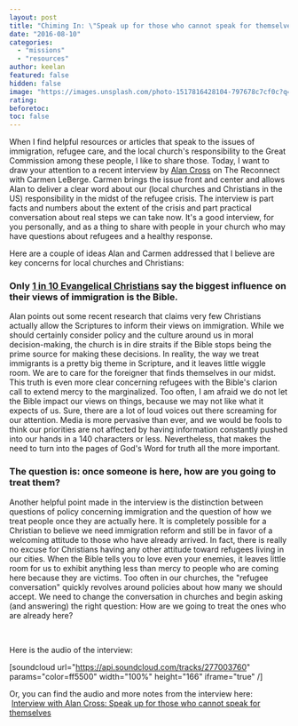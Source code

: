 ```yaml
---
layout: post
title: "Chiming In: \"Speak up for those who cannot speak for themselves.\""
date: "2016-08-10"
categories: 
  - "missions"
  - "resources"
author: keelan
featured: false
hidden: false
image: "https://images.unsplash.com/photo-1517816428104-797678c7cf0c?q=80&w=2070&auto=format&fit=crop&ixlib=rb-4.0.3&ixid=M3wxMjA3fDB8MHxwaG90by1wYWdlfHx8fGVufDB8fHx8fA%3D%3D"
rating:
beforetoc:
toc: false
---
```


When I find helpful resources or articles that speak to the issues of immigration, refugee care, and the local church's responsibility to the Great Commission among these people, I like to share those. Today, I want to draw your attention to a recent interview by [Alan Cross](https://twitter.com/alanlcross) on The Reconnect with Carmen LeBerge. Carmen brings the issue front and center and allows Alan to deliver a clear word about our (local churches and Christians in the US) responsibility in the midst of the refugee crisis. The interview is part facts and numbers about the extent of the crisis and part practical conversation about real steps we can take now. It's a good interview, for you personally, and as a thing to share with people in your church who may have questions about refugees and a healthy response.

Here are a couple of ideas Alan and Carmen addressed that I believe are key concerns for local churches and Christians:

### Only [1 in 10 Evangelical Christians](http://www.christianitytoday.com/gleanings/2015/march/bible-influences-only-1-in-10-evangelicals-views-on-immigra.html) say the biggest influence on their views of immigration is the Bible.

Alan points out some recent research that claims very few Christians actually allow the Scriptures to inform their views on immigration. While we should certainly consider policy and the culture around us in moral decision-making, the church is in dire straits if the Bible stops being the prime source for making these decisions. In reality, the way we treat immigrants is a pretty big theme in Scripture, and it leaves little wiggle room. We are to care for the foreigner that finds themselves in our midst. This truth is even more clear concerning refugees with the Bible's clarion call to extend mercy to the marginalized. Too often, I am afraid we do not let the Bible impact our views on things, because we may not like what it expects of us. Sure, there are a lot of loud voices out there screaming for our attention. Media is more pervasive than ever, and we would be fools to think our priorities are not affected by having information constantly pushed into our hands in a 140 characters or less. Nevertheless, that makes the need to turn into the pages of God's Word for truth all the more important.

### The question is: once someone is here, how are you going to treat them?

Another helpful point made in the interview is the distinction between questions of policy concerning immigration and the question of how we treat people once they are actually here. It is completely possible for a Christian to believe we need immigration reform and still be in favor of a welcoming attitude to those who have already arrived. In fact, there is really no excuse for Christians having any other attitude toward refugees living in our cities. When the Bible tells you to love even your enemies, it leaves little room for us to exhibit anything less than mercy to people who are coming here because they are victims. Too often in our churches, the "refugee conversation" quickly revolves around policies about how many we should accept. We need to change the conversation in churches and begin asking (and answering) the right question: How are we going to treat the ones who are already here?

 

Here is the audio of the interview:

\[soundcloud url="https://api.soundcloud.com/tracks/277003760" params="color=ff5500" width="100%" height="166" iframe="true" /\]

Or, you can find the audio and more notes from the interview here:  [Interview with Alan Cross: Speak up for those who cannot speak for themselves](http://reconnectwithcarmen.com/speak-up-alan-cross-interview-refugee-jesus/)
